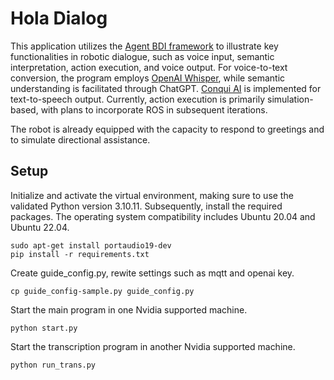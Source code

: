 # Hola Dialog
This application utilizes the [Agent BDI framework](https://github.com/mfshiu/agent-bdi) to illustrate key functionalities in robotic dialogue, such as voice input, semantic interpretation, action execution, and voice output. For voice-to-text conversion, the program employs [OpenAI Whisper](https://github.com/openai/whisper), while semantic understanding is facilitated through ChatGPT. [Conqui AI](https://github.com/coqui-ai/TTS) is implemented for text-to-speech output. Currently, action execution is primarily simulation-based, with plans to incorporate ROS in subsequent iterations.

The robot is already equipped with the capacity to respond to greetings and to simulate directional assistance.


## Setup
Initialize and activate the virtual environment, making sure to use the validated Python version 3.10.11. Subsequently, install the required packages. The operating system compatibility includes Ubuntu 20.04 and Ubuntu 22.04.
````
sudo apt-get install portaudio19-dev
pip install -r requirements.txt
````
Create guide_config.py, rewite settings such as mqtt and openai key. 
````
cp guide_config-sample.py guide_config.py
````
Start the main program in one Nvidia supported machine.
````
python start.py
````
Start the transcription program in another Nvidia supported machine.
````
python run_trans.py
````
